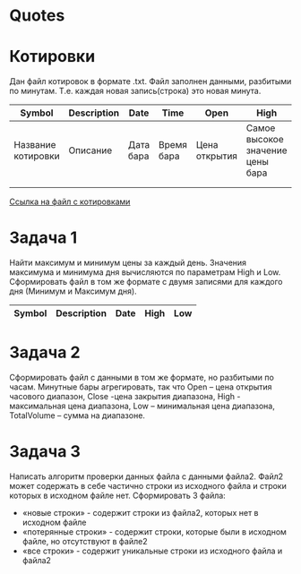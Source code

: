 # Quotes

# Котировки

Дан файл котировок в формате .txt. Файл заполнен данными, разбитыми по минутам. Т.е. каждая новая запись(строка) это
новая минута.

| Symbol             | Description | Date      | Time       | Open          | High                             | Low                             | Close              | TotalVolume                              |
|--------------------|-------------|-----------|------------|---------------|----------------------------------|---------------------------------|--------------------|------------------------------------------|
| Название котировки | Описание    | Дата бара | Время бара | Цена открытия | Самое высокое значение цены бара | Самое низкое значение цены бара | Цена закрытия бара | Количество сделок за период времени бара |
|                    |             |           |            |               |                                  |                                 |                    |                                          |
|                    |             |           |            |               |                                  |                                 |                    |                                          |

[Ссылка на файл с котировками](https://drive.google.com/file/d/1HheMatigpYq9JeYVUNDvdicDh4HVKXlL/view?usp=share_link)

# Задача 1

Найти максимум и минимум цены за каждый день. Значения максимума и минимума дня вычисляются по параметрам High и Low.
Сформировать файл в том же формате с двумя записями для каждого дня (Минимум и Максимум дня).

| Symbol | Description | Date | High | Low |
|--------|-------------|------|------|-----|

# Задача 2

Сформировать файл с данными в том же формате, но разбитыми по часам. Минутные бары агрегировать, так что Open – цена
открытия часового диапазон, Close -цена закрытия диапазона, High - максимальная цена диапазона, Low – минимальная цена
диапазона, TotalVolume – сумма на диапазоне.

# Задача 3

Написать алгоритм проверки данных файла с данными файла2. Файл2 может содержать в себе частично строки из исходного
файла и строки которых в исходном файле нет.
Сформировать 3 файла:

- «новые строки» - содержит строки из файла2, которых нет в исходном файле
- «потерянные строки» - содержит строки, которые были в исходном файле, но отсутствуют в файле2
- «все строки» - содержит уникальные строки из исходного файла и файла2